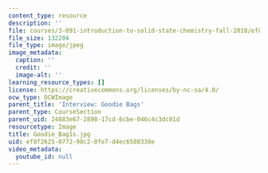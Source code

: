 ```yaml
---
content_type: resource
description: ''
file: courses/3-091-introduction-to-solid-state-chemistry-fall-2018/ef8f2625077298c20fe7d4ec6580338e_Goodie_Bag1s.jpg
file_size: 132204
file_type: image/jpeg
image_metadata:
  caption: ''
  credit: ''
  image-alt: ''
learning_resource_types: []
license: https://creativecommons.org/licenses/by-nc-sa/4.0/
ocw_type: OCWImage
parent_title: 'Interview: Goodie Bags'
parent_type: CourseSection
parent_uid: 24883e67-2898-17cd-6cbe-046c4c3dc01d
resourcetype: Image
title: Goodie_Bag1s.jpg
uid: ef8f2625-0772-98c2-0fe7-d4ec6580338e
video_metadata:
  youtube_id: null
---
```

